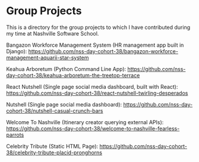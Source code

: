 # Group Projects

This is a directory for the group projects to which I have contributed during my time at Nashville Software School.

Bangazon Workforce Management System (HR management app built in Django): https://github.com/nss-day-cohort-38/bangazon-workforce-management-aquarii-star-system

Keahua Arboretum (Python Command Line App): https://github.com/nss-day-cohort-38/keahua-arboretum-the-treetop-terrace

React Nutshell (Single page social media dashboard, built with React): https://github.com/nss-day-cohort-38/react-nutshell-twirling-desperados

Nutshell (Single page social media dashboard): https://github.com/nss-day-cohort-38/nutshell-casual-crunch-bars

Welcome To Nashville (Itinerary creator querying external APIs): https://github.com/nss-day-cohort-38/welcome-to-nashville-fearless-parrots

Celebrity Tribute (Static HTML Page): https://github.com/nss-day-cohort-38/celebrity-tribute-placid-pronghorns